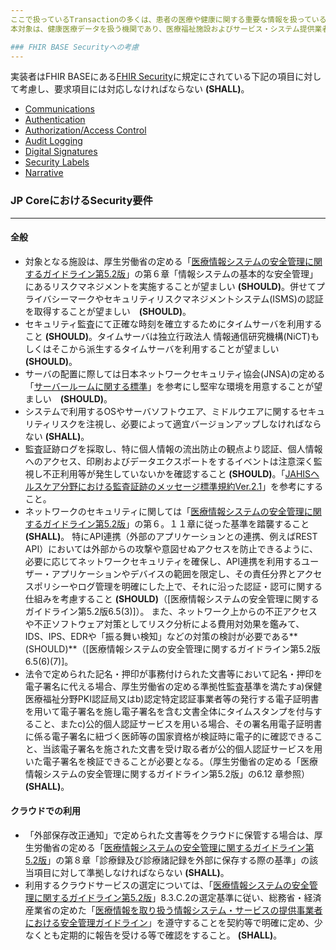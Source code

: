 ```yaml
---
ここで扱っているTransactionの多くは、患者の医療や健康に関する重要な情報を扱っている。データの扱いに方によっては、情報流出リスクを伴い、社会的な信頼を失うことも想定される。すべてのTransactionは、適切なアクセス権限の設定やサービスの公開方法、データの暗号化等を実施した上で、データを保護する必要がある。  
本対象は、健康医療データを扱う機関であり、医療福祉施設およびサービス・システム提供業者の両方に当てはまる。 ここで記載されている内容は最低限考慮すべき事項であって、実装にあっては分析を行った上でより環境に応じて適切ルールを策定すること。規約等は更新されている場合があるため、検討する際には最新ものであることを確認すること。

### FHIR BASE Securityへの考慮
---
```

実装者はFHIR BASEにある[FHIR Security](http://hl7.org/fhir/security.html)に規定にされている下記の項目に対して考慮し、要求項目には対応しなければならない **(SHALL)**。
- [Communications](http://hl7.org/fhir/R4/security.html#http)
- [Authentication](http://hl7.org/fhir/R4/security.html#authentication)
- [Authorization/Access Control](http://hl7.org/fhir/R4/security.html#authorization/access%20control)
- [Audit Logging](http://hl7.org/fhir/R4/security.html#audit%20logging)
- [Digital Signatures](http://hl7.org/fhir/R4/security.html#digital%20signatures)
- [Security Labels](http://hl7.org/fhir/R4/security-labels.html)
- [Narrative](http://hl7.org/fhir/R4/security.html#narrative)
### JP CoreにおけるSecurity要件
---
#### 全般
- 対象となる施設は、厚生労働省の定める「[医療情報システムの安全管理に関するガイドライン第5.2版](https://www.mhlw.go.jp/stf/shingi/0000516275_00002.html)」の第６章「情報システムの基本的な安全管理」にあるリスクマネジメントを実施することが望ましい **(SHOULD)**。併せてプライバシーマークやセキュリティリスクマネジメントシステム(ISMS)の認証を取得することが望ましい　**(SHOULD)**。
- セキュリティ監査にて正確な時刻を確立するためにタイムサーバを利用すること **(SHOULD)**。タイムサーバは独立行政法人 情報通信研究機構(NiCT)もしくはそこから派生するタイムサーバを利用することが望ましい **(SHOULD)**。
- サーバの配置に際しては日本ネットワークセキュリティ協会(JNSA)の定める「[サーバールームに関する標準](https://www.jnsa.org/policy/surver_room.pdf)」を参考にし堅牢な環境を用意することが望ましい　**(SHOULD)**。
- システムで利用するOSやサーバソフトウエア、ミドルウエアに関するセキュリティリスクを注視し、必要によって適宜バージョンアップしなければならない **(SHALL)**。
- 監査証跡ログを採取し、特に個人情報の流出防止の観点より認証、個人情報へのアクセス、印刷およびデータエクスポートをするイベントは注意深く監視し不正利用等が発生していないかを確認すること **(SHOULD)**。「[JAHISヘルスケア分野における監査証跡のメッセージ標準規約Ver.2.1](https://www.jahis.jp/standard/detail/id=803)」を参考にすること。
- ネットワークのセキュリティに関しては「[医療情報システムの安全管理に関するガイドライン第5.2版](https://www.mhlw.go.jp/stf/shingi/0000516275_00002.html)」の第６。１１章に従った基準を踏襲すること **(SHALL)**。 特にAPI連携（外部のアプリケーションとの連携、例えばREST API）においては外部からの攻撃や意図せぬアクセスを防止できるように、必要に応じてネットワークセキュリティを確保し、API連携を利用するユーザー・アプリケーションやデバイスの範囲を限定し、その責任分界とアクセスポリシーやログ管理を明確にした上で、それに沿った認証・認可に関する仕組みを考慮すること **(SHOULD)**（[医療情報システムの安全管理に関するガイドライン第5.2版6.5(3)]）。
また、ネットワーク上からの不正アクセスや不正ソフトウェア対策としてリスク分析による費用対効果を鑑みて、IDS、IPS、EDRや「振る舞い検知」などの対策の検討が必要である**(SHOULD)**（[医療情報システムの安全管理に関するガイドライン第5.2版6.5(6)(7)]。
- 法令で定められた記名・押印が事務付けられた文書等において記名・押印を電子署名に代える場合、厚生労働省の定める準拠性監査基準を満たすa)保健医療福祉分野PKI認証局又はb)認定特定認証事業者等の発行する電子証明書を用いて電子署名を施し電子署名を含む文書全体にタイムスタンプを付与すること、またc)公的個人認証サービスを用いる場合、その署名用電子証明書に係る電子署名に紐づく医師等の国家資格が検証時に電子的に確認できること、当該電子署名を施された文書を受け取る者が公的個人認証サービスを用いた電子署名を検証できることが必要となる。（厚生労働省の定める「医療情報システムの安全管理に関するガイドライン第5.2版」の6.12 章参照）**(SHALL)**。
#### クラウドでの利用
- 「外部保存改正通知」で定められた文書等をクラウドに保管する場合は、厚生労働省の定める「[医療情報システムの安全管理に関するガイドライン第5.2版](https://www.mhlw.go.jp/stf/shingi/0000516275_00002.html)」の第８章「診療録及び診療諸記録を外部に保存する際の基準」の該当項目に対して準拠しなければならない **(SHALL)**。
- 利用するクラウドサービスの選定については、「[医療情報システムの安全管理に関するガイドライン第5.2版](https://www.mhlw.go.jp/stf/shingi/0000516275_00002.html)」8.3.C.2の選定基準に従い、総務省・経済産業省の定めた「[医療情報を取り扱う情報システム・サービスの提供事業者における安全管理ガイドライン](http://www.soumu.go.jp/main_content/000567229.pdf)」を遵守することを契約等で明確に定め、少なくとも定期的に報告を受ける等で確認をすること。 **(SHALL)**。

